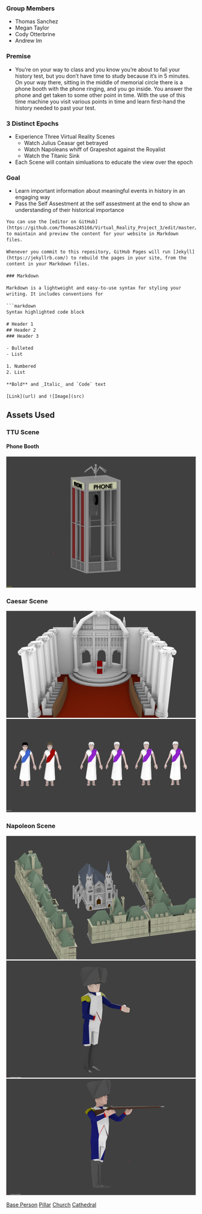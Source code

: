 ### Group Members
- Thomas Sanchez
- Megan Taylor
- Cody Otterbrine
- Andrew Im

### Premise
- You’re on your way to class and you know you’re about to fail your history test, but you don’t have time to study because it’s in 5 minutes. On your way there, sitting in the middle of memorial circle there is a phone booth with the phone ringing, and you go inside. You answer the phone and get taken to some other point in time. With the use of this time machine you visit various points in time and learn first-hand the history needed to past your test.

### 3 Distinct Epochs
- Experience Three Virtual Reality Scenes
  - Watch Julius Ceasar get betrayed
  - Watch Napoleans whiff of Grapeshot against the Royalist
  - Watch the Titanic Sink
- Each Scene will contain simluations to educate the view over the epoch

### Goal
- Learn important information about meaningful events in history in an engaging way
- Pass the Self Assestment at the self assestment at the end to show an understanding of their historical importance


```
You can use the [editor on GitHub](https://github.com/Thomas245166/Virtual_Reality_Project_3/edit/master/README.md) to maintain and preview the content for your website in Markdown files.

Whenever you commit to this repository, GitHub Pages will run [Jekyll](https://jekyllrb.com/) to rebuild the pages in your site, from the content in your Markdown files.

### Markdown

Markdown is a lightweight and easy-to-use syntax for styling your writing. It includes conventions for

```markdown
Syntax highlighted code block

# Header 1
## Header 2
### Header 3

- Bulleted
- List

1. Numbered
2. List

**Bold** and _Italic_ and `Code` text

[Link](url) and ![Image](src)
```
## Assets Used

### TTU Scene
#### Phone Booth
![alt text](https://github.com/Thomas245166/Virtual_Reality_Project_3/blob/master/Asset%20Pictures/Phone%20Booth.png)

### Caesar Scene
![alt text](https://github.com/Thomas245166/Virtual_Reality_Project_3/blob/master/Asset%20Pictures/Caesar%20Scene.png)
![alt text](https://github.com/Thomas245166/Virtual_Reality_Project_3/blob/master/Asset%20Pictures/Caesar%20People%20Models.png)

### Napoleon Scene
![alt text](https://github.com/Thomas245166/Virtual_Reality_Project_3/blob/master/Asset%20Pictures/Napoleon%20Scene.png)
![alt text](https://github.com/Thomas245166/Virtual_Reality_Project_3/blob/master/Asset%20Pictures/Napoleon.png)
![alt text](https://github.com/Thomas245166/Virtual_Reality_Project_3/blob/master/Asset%20Pictures/Soldier%20Shooting%20Position.png)

[Base Person](https://poly.google.com/view/c3Ibh9I3udk)
[Pillar](https://poly.google.com/view/60CJrsmi_Tt)
[Church](https://poly.google.com/view/3gIlXOyZxna)
[Cathedral](https://poly.google.com/view/fEJKTKNRAsN)
